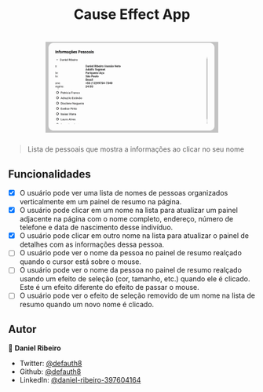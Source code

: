 <h1 align="center">Cause Effect App</h1>

<h1 align="center">
  <img src=".github/cause-effect.gif" alt="Cause Effect App" width="70%" >
</h1>

> Lista de pessoais que mostra a informações ao clicar no seu nome

## Funcionalidades

- [x] O usuário pode ver uma lista de nomes de pessoas organizados verticalmente em um painel de resumo na página.
- [x] O usuário pode clicar em um nome na lista para atualizar um painel adjacente na página com o nome completo, endereço, número de telefone e data de nascimento desse indivíduo.
- [x] O usuário pode clicar em outro nome na lista para atualizar o painel de detalhes com as informações dessa pessoa.
- [ ] O usuário pode ver o nome da pessoa no painel de resumo realçado quando o cursor está sobre o mouse.
- [ ] O usuário pode ver o nome da pessoa no painel de resumo realçado usando um efeito de seleção (cor, tamanho, etc.) quando ele é clicado. Este é um efeito diferente do efeito de passar o mouse.
- [ ] O usuário pode ver o efeito de seleção removido de um nome na lista de resumo quando um novo nome é clicado.

## Autor

👤 **Daniel Ribeiro**

- Twitter: [@defauth8](https://twitter.com/defauth8)
- Github: [@defauth8](https://github.com/defauth8)
- LinkedIn: [@daniel-ribeiro-397604164](https://linkedin.com/in/daniel-ribeiro-397604164)
